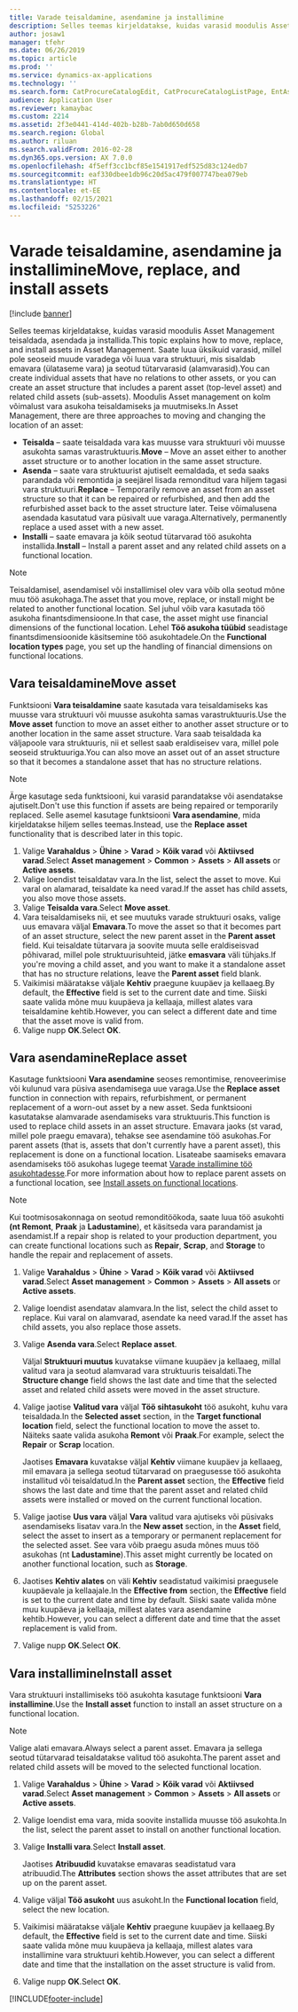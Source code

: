```yaml
---
title: Varade teisaldamine, asendamine ja installimine
description: Selles teemas kirjeldatakse, kuidas varasid moodulis Asset Management teisaldada, asendada ja installida.
author: josaw1
manager: tfehr
ms.date: 06/26/2019
ms.topic: article
ms.prod: ''
ms.service: dynamics-ax-applications
ms.technology: ''
ms.search.form: CatProcureCatalogEdit, CatProcureCatalogListPage, EntAssetObjectReplace, EntAssetObjectInstallLookup, EntAssetObjectMove, EntAssetObjectTableEditSubObjects
audience: Application User
ms.reviewer: kamaybac
ms.custom: 2214
ms.assetid: 2f3e0441-414d-402b-b28b-7ab0d650d658
ms.search.region: Global
ms.author: riluan
ms.search.validFrom: 2016-02-28
ms.dyn365.ops.version: AX 7.0.0
ms.openlocfilehash: 4f5eff3cc1bcf85e1541917edf525d83c124edb7
ms.sourcegitcommit: eaf330dbee1db96c20d5ac479f007747bea079eb
ms.translationtype: HT
ms.contentlocale: et-EE
ms.lasthandoff: 02/15/2021
ms.locfileid: "5253226"
---
```

# <a name="move-replace-and-install-assets"></a><span data-ttu-id="09481-103">Varade teisaldamine, asendamine ja installimine</span><span class="sxs-lookup"><span data-stu-id="09481-103">Move, replace, and install assets</span></span>

[!include [banner](../../includes/banner.md)]

 

<span data-ttu-id="09481-104">Selles teemas kirjeldatakse, kuidas varasid moodulis Asset Management teisaldada, asendada ja installida.</span><span class="sxs-lookup"><span data-stu-id="09481-104">This topic explains how to move, replace, and install assets in Asset Management.</span></span> <span data-ttu-id="09481-105">Saate luua üksikuid varasid, millel pole seoseid muude varadega või luua vara struktuuri, mis sisaldab emavara (ülataseme vara) ja seotud tütarvarasid (alamvarasid).</span><span class="sxs-lookup"><span data-stu-id="09481-105">You can create individual assets that have no relations to other assets, or you can create an asset structure that includes a parent asset (top-level asset) and related child assets (sub-assets).</span></span> <span data-ttu-id="09481-106">Moodulis Asset management on kolm võimalust vara asukoha teisaldamiseks ja muutmiseks.</span><span class="sxs-lookup"><span data-stu-id="09481-106">In Asset Management, there are three approaches to moving and changing the location of an asset:</span></span>

- <span data-ttu-id="09481-107">**Teisalda** – saate teisaldada vara kas muusse vara struktuuri või muusse asukohta samas varastruktuuris.</span><span class="sxs-lookup"><span data-stu-id="09481-107">**Move** – Move an asset either to another asset structure or to another location in the same asset structure.</span></span>
- <span data-ttu-id="09481-108">**Asenda** – saate vara struktuurist ajutiselt eemaldada, et seda saaks parandada või remontida ja seejärel lisada remonditud vara hiljem tagasi vara struktuuri.</span><span class="sxs-lookup"><span data-stu-id="09481-108">**Replace** – Temporarily remove an asset from an asset structure so that it can be repaired or refurbished, and then add the refurbished asset back to the asset structure later.</span></span> <span data-ttu-id="09481-109">Teise võimalusena asendada kasutatud vara püsivalt uue varaga.</span><span class="sxs-lookup"><span data-stu-id="09481-109">Alternatively, permanently replace a used asset with a new asset.</span></span>
- <span data-ttu-id="09481-110">**Installi** – saate emavara ja kõik seotud tütarvarad töö asukohta installida.</span><span class="sxs-lookup"><span data-stu-id="09481-110">**Install** – Install a parent asset and any related child assets on a functional location.</span></span>

> [!NOTE]
> <span data-ttu-id="09481-111">Teisaldamisel, asendamisel või installimisel olev vara võib olla seotud mõne muu töö asukohaga.</span><span class="sxs-lookup"><span data-stu-id="09481-111">The asset that you move, replace, or install might be related to another functional location.</span></span> <span data-ttu-id="09481-112">Sel juhul võib vara kasutada töö asukoha finantsdimensioone.</span><span class="sxs-lookup"><span data-stu-id="09481-112">In that case, the asset might use financial dimensions of the functional location.</span></span> <span data-ttu-id="09481-113">Lehel **Töö asukoha tüübid** seadistage finantsdimensioonide käsitsemine töö asukohtadele.</span><span class="sxs-lookup"><span data-stu-id="09481-113">On the **Functional location types** page, you set up the handling of financial dimensions on functional locations.</span></span>

## <a name="move-asset"></a><span data-ttu-id="09481-114">Vara teisaldamine</span><span class="sxs-lookup"><span data-stu-id="09481-114">Move asset</span></span>

<span data-ttu-id="09481-115">Funktsiooni **Vara teisaldamine** saate kasutada vara teisaldamiseks kas muusse vara struktuuri või muusse asukohta samas varastruktuuris.</span><span class="sxs-lookup"><span data-stu-id="09481-115">Use the **Move asset** function to move an asset either to another asset structure or to another location in the same asset structure.</span></span> <span data-ttu-id="09481-116">Vara saab teisaldada ka väljapoole vara struktuuris, nii et sellest saab eraldiseisev vara, millel pole seoseid struktuuriga.</span><span class="sxs-lookup"><span data-stu-id="09481-116">You can also move an asset out of an asset structure so that it becomes a standalone asset that has no structure relations.</span></span>

> [!NOTE]
> <span data-ttu-id="09481-117">Ärge kasutage seda funktsiooni, kui varasid parandatakse või asendatakse ajutiselt.</span><span class="sxs-lookup"><span data-stu-id="09481-117">Don't use this function if assets are being repaired or temporarily replaced.</span></span> <span data-ttu-id="09481-118">Selle asemel kasutage funktsiooni **Vara asendamine**, mida kirjeldatakse hiljem selles teemas.</span><span class="sxs-lookup"><span data-stu-id="09481-118">Instead, use the **Replace asset** functionality that is described later in this topic.</span></span>

1. <span data-ttu-id="09481-119">Valige **Varahaldus** \> **Ühine** \> **Varad** \> **Kõik varad** või **Aktiivsed varad**.</span><span class="sxs-lookup"><span data-stu-id="09481-119">Select **Asset management** \> **Common** \> **Assets** \> **All assets** or **Active assets**.</span></span>
2. <span data-ttu-id="09481-120">Valige loendist teisaldatav vara.</span><span class="sxs-lookup"><span data-stu-id="09481-120">In the list, select the asset to move.</span></span> <span data-ttu-id="09481-121">Kui varal on alamarad, teisaldate ka need varad.</span><span class="sxs-lookup"><span data-stu-id="09481-121">If the asset has child assets, you also move those assets.</span></span>
3. <span data-ttu-id="09481-122">Valige **Teisalda vara**.</span><span class="sxs-lookup"><span data-stu-id="09481-122">Select **Move asset**.</span></span>
4. <span data-ttu-id="09481-123">Vara teisaldamiseks nii, et see muutuks varade struktuuri osaks, valige uus emavara väljal **Emavara**.</span><span class="sxs-lookup"><span data-stu-id="09481-123">To move the asset so that it becomes part of an asset structure, select the new parent asset in the **Parent asset** field.</span></span> <span data-ttu-id="09481-124">Kui teisaldate tütarvara ja soovite muuta selle eraldiseisvad põhivarad, millel pole struktuurisuhteid, jätke **emasvara** väli tühjaks.</span><span class="sxs-lookup"><span data-stu-id="09481-124">If you're moving a child asset, and you want to make it a standalone asset that has no structure relations, leave the **Parent asset** field blank.</span></span>
5. <span data-ttu-id="09481-125">Vaikimisi määratakse väljale **Kehtiv** praegune kuupäev ja kellaaeg.</span><span class="sxs-lookup"><span data-stu-id="09481-125">By default, the **Effective** field is set to the current date and time.</span></span> <span data-ttu-id="09481-126">Siiski saate valida mõne muu kuupäeva ja kellaaja, millest alates vara teisaldamine kehtib.</span><span class="sxs-lookup"><span data-stu-id="09481-126">However, you can select a different date and time that the asset move is valid from.</span></span>
6. <span data-ttu-id="09481-127">Valige nupp **OK**.</span><span class="sxs-lookup"><span data-stu-id="09481-127">Select **OK**.</span></span>

## <a name="replace-asset"></a><span data-ttu-id="09481-128">Vara asendamine</span><span class="sxs-lookup"><span data-stu-id="09481-128">Replace asset</span></span>

<span data-ttu-id="09481-129">Kasutage funktsiooni **Vara asendamine** seoses remontimise, renoveerimise või kulunud vara püsiva asendamisega uue varaga.</span><span class="sxs-lookup"><span data-stu-id="09481-129">Use the **Replace asset** function in connection with repairs, refurbishment, or permanent replacement of a worn-out asset by a new asset.</span></span> <span data-ttu-id="09481-130">Seda funktsiooni kasutatakse alamvarade asendamiseks vara struktuuris.</span><span class="sxs-lookup"><span data-stu-id="09481-130">This function is used to replace child assets in an asset structure.</span></span> <span data-ttu-id="09481-131">Emavara jaoks (st varad, millel pole praegu emavara), tehakse see asendamine töö asukohas.</span><span class="sxs-lookup"><span data-stu-id="09481-131">For parent assets (that is, assets that don't currently have a parent asset), this replacement is done on a functional location.</span></span> <span data-ttu-id="09481-132">Lisateabe saamiseks emavara asendamiseks töö asukohas lugege teemat [Varade installimine töö asukohtadesse](../functional-locations/install-objects-on-functional-locations.md).</span><span class="sxs-lookup"><span data-stu-id="09481-132">For more information about how to replace parent assets on a functional location, see [Install assets on functional locations](../functional-locations/install-objects-on-functional-locations.md).</span></span>

> [!NOTE]
> <span data-ttu-id="09481-133">Kui tootmisosakonnaga on seotud remonditöökoda, saate luua töö asukohti **(nt Remont**, **Praak** ja **Ladustamine**), et käsitseda vara parandamist ja asendamist.</span><span class="sxs-lookup"><span data-stu-id="09481-133">If a repair shop is related to your production department, you can create functional locations such as **Repair**, **Scrap**, and **Storage** to handle the repair and replacement of assets.</span></span>

1. <span data-ttu-id="09481-134">Valige **Varahaldus** \> **Ühine** \> **Varad** \> **Kõik varad** või **Aktiivsed varad**.</span><span class="sxs-lookup"><span data-stu-id="09481-134">Select **Asset management** \> **Common** \> **Assets** \> **All assets** or **Active assets**.</span></span>
2. <span data-ttu-id="09481-135">Valige loendist asendatav alamvara.</span><span class="sxs-lookup"><span data-stu-id="09481-135">In the list, select the child asset to replace.</span></span> <span data-ttu-id="09481-136">Kui varal on alamvarad, asendate ka need varad.</span><span class="sxs-lookup"><span data-stu-id="09481-136">If the asset has child assets, you also replace those assets.</span></span>
3. <span data-ttu-id="09481-137">Valige **Asenda vara**.</span><span class="sxs-lookup"><span data-stu-id="09481-137">Select **Replace asset**.</span></span>

    <span data-ttu-id="09481-138">Väljal **Struktuuri muutus** kuvatakse viimane kuupäev ja kellaaeg, millal valitud vara ja seotud alamvarad vara struktuuris teisaldati.</span><span class="sxs-lookup"><span data-stu-id="09481-138">The **Structure change** field shows the last date and time that the selected asset and related child assets were moved in the asset structure.</span></span>

4. <span data-ttu-id="09481-139">Valige jaotise **Valitud vara** väljal **Töö sihtasukoht** töö asukoht, kuhu vara teisaldada.</span><span class="sxs-lookup"><span data-stu-id="09481-139">In the **Selected asset** section, in the **Target functional location** field, select the functional location to move the asset to.</span></span> <span data-ttu-id="09481-140">Näiteks saate valida asukoha **Remont** või **Praak**.</span><span class="sxs-lookup"><span data-stu-id="09481-140">For example, select the **Repair** or **Scrap** location.</span></span>

    <span data-ttu-id="09481-141">Jaotises **Emavara** kuvatakse väljal **Kehtiv** viimane kuupäev ja kellaaeg, mil emavara ja sellega seotud tütarvarad on praegusesse töö asukohta installitud või teisaldatud.</span><span class="sxs-lookup"><span data-stu-id="09481-141">In the **Parent asset** section, the **Effective** field shows the last date and time that the parent asset and related child assets were installed or moved on the current functional location.</span></span>

5. <span data-ttu-id="09481-142">Valige jaotise **Uus vara** väljal **Vara** valitud vara ajutiseks või püsivaks asendamiseks lisatav vara.</span><span class="sxs-lookup"><span data-stu-id="09481-142">In the **New asset** section, in the **Asset** field, select the asset to insert as a temporary or permanent replacement for the selected asset.</span></span> <span data-ttu-id="09481-143">See vara võib praegu asuda mõnes muus töö asukohas (nt **Ladustamine**).</span><span class="sxs-lookup"><span data-stu-id="09481-143">This asset might currently be located on another functional location, such as **Storage**.</span></span>
7. <span data-ttu-id="09481-144">Jaotises **Kehtiv alates** on väli **Kehtiv** seadistatud vaikimisi praegusele kuupäevale ja kellaajale.</span><span class="sxs-lookup"><span data-stu-id="09481-144">In the **Effective from** section, the **Effective** field is set to the current date and time by default.</span></span> <span data-ttu-id="09481-145">Siiski saate valida mõne muu kuupäeva ja kellaaja, millest alates vara asendamine kehtib.</span><span class="sxs-lookup"><span data-stu-id="09481-145">However, you can select a different date and time that the asset replacement is valid from.</span></span>
8. <span data-ttu-id="09481-146">Valige nupp **OK**.</span><span class="sxs-lookup"><span data-stu-id="09481-146">Select **OK**.</span></span>

## <a name="install-asset"></a><span data-ttu-id="09481-147">Vara installimine</span><span class="sxs-lookup"><span data-stu-id="09481-147">Install asset</span></span>

<span data-ttu-id="09481-148">Vara struktuuri installimiseks töö asukohta kasutage funktsiooni **Vara installimine**.</span><span class="sxs-lookup"><span data-stu-id="09481-148">Use the **Install asset** function to install an asset structure on a functional location.</span></span>

> [!NOTE]
> <span data-ttu-id="09481-149">Valige alati emavara.</span><span class="sxs-lookup"><span data-stu-id="09481-149">Always select a parent asset.</span></span> <span data-ttu-id="09481-150">Emavara ja sellega seotud tütarvarad teisaldatakse valitud töö asukohta.</span><span class="sxs-lookup"><span data-stu-id="09481-150">The parent asset and related child assets will be moved to the selected functional location.</span></span>

1. <span data-ttu-id="09481-151">Valige **Varahaldus** \> **Ühine** \> **Varad** \> **Kõik varad** või **Aktiivsed varad**.</span><span class="sxs-lookup"><span data-stu-id="09481-151">Select **Asset management** \> **Common** \> **Assets** \> **All assets** or **Active assets**.</span></span>
2. <span data-ttu-id="09481-152">Valige loendist ema vara, mida soovite installida muusse töö asukohta.</span><span class="sxs-lookup"><span data-stu-id="09481-152">In the list, select the parent asset to install on another functional location.</span></span>
3. <span data-ttu-id="09481-153">Valige **Installi vara**.</span><span class="sxs-lookup"><span data-stu-id="09481-153">Select **Install asset**.</span></span>

    <span data-ttu-id="09481-154">Jaotises **Atribuudid** kuvatakse emavaras seadistatud vara atribuudid.</span><span class="sxs-lookup"><span data-stu-id="09481-154">The **Attributes** section shows the asset attributes that are set up on the parent asset.</span></span>

4. <span data-ttu-id="09481-155">Valige väljal **Töö asukoht** uus asukoht.</span><span class="sxs-lookup"><span data-stu-id="09481-155">In the **Functional location** field, select the new location.</span></span>
5. <span data-ttu-id="09481-156">Vaikimisi määratakse väljale **Kehtiv** praegune kuupäev ja kellaaeg.</span><span class="sxs-lookup"><span data-stu-id="09481-156">By default, the **Effective** field is set to the current date and time.</span></span> <span data-ttu-id="09481-157">Siiski saate valida mõne muu kuupäeva ja kellaaja, millest alates vara installimine vara struktuuri kehtib.</span><span class="sxs-lookup"><span data-stu-id="09481-157">However, you can select a different date and time that the installation on the asset structure is valid from.</span></span>
6. <span data-ttu-id="09481-158">Valige nupp **OK**.</span><span class="sxs-lookup"><span data-stu-id="09481-158">Select **OK**.</span></span>


[!INCLUDE[footer-include](../../../includes/footer-banner.md)]